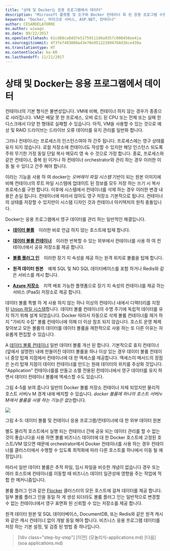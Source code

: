 ```yaml
---
title: "상태 및 Docker는 응용 프로그램에서 데이터"
description: "Microsoft 플랫폼 및 도구와 Docker 컨테이너 화 된 응용 프로그램 수명 주기"
keywords: "Docker, 마이크로 서비스, ASP.NET, 컨테이너"
author: CESARDELATORRE
ms.author: wiwagn
ms.date: 09/22/2017
ms.openlocfilehash: 61cd88ca8dd7e51759111d6a9357c008458ee41a
ms.sourcegitcommit: 4f3fef493080a43e70e951223894768d36ce430a
ms.translationtype: HT
ms.contentlocale: ko-KR
ms.lasthandoff: 11/21/2017
---
```

# <a name="state-and-data-in-docker-applications"></a>상태 및 Docker는 응용 프로그램에서 데이터

컨테이너의 기본 형식은 불변성입니다. VM에 비해, 컨테이너 하지 않는 경우가 종종으로 사라집니다. VM은 배달 못 한 프로세스, 오버 로드 된 CPU 또는 전체 또는 실패 한 디스크에서 다양 한 형태로 실패할 수 있습니다. 아직, VM을 사용할 수 있는 것으로 예상 및 RAID 드라이브는 드라이브 오류 데이터를 유지 관리를 일반화 합니다.

그러나 컨테이너는 프로세스의 인스턴스여야 하 간주 됩니다. 프로세스에는 영구 상태를 유지 되지 않습니다. 로컬 저장소에 컨테이너도 작성할 수 있지만 해당 인스턴스 되도록 주위 무기한 가정 동일 단일 복사 메모리 영 속 수 것으로 가정 합니다. 종료, 프로세스와 같은 컨테이너, 중복 된 이거나 하 컨테이너 orchestrator와 관리 하는 경우 이러한 이동 될 수 있다고 간주 해야 합니다.

이라는 기능을 사용 하 여 docker는 *오버레이 파일 시스템* 기반이 되는 원본 이미지에 비해 컨테이너의 루트 파일 시스템에 업데이트 된 정보를 모두 저장 하는 쓰기 시 복사 프로세스를 구현 합니다. 이후에 시스템에서 컨테이너를 삭제 하는 경우 이러한 변경 내용은 손실 됩니다. 컨테이너에 따라서 않아도 영구 저장소 기본적으로 됩니다. 컨테이너의 상태를 저장할 수 있지만이 시스템 디자인 것과 컨테이너 아키텍처의 원칙 충돌입니다.

Docker는 응용 프로그램에서 영구 데이터를 관리 하는 일반적인 해결입니다.

-   [**데이터 볼륨**](https://docs.docker.com/engine/tutorials/dockervolumes/) 이러한 바로 언급 하지 않는 호스트에 탑재 합니다.

-   [**데이터 볼륨 컨테이너**](https://docs.docker.com/engine/tutorials/dockervolumes/#/creating-and-mounting-a-data-volume-container) 이러한 반복할 수 있는 외부에서 컨테이너를 사용 하 여 컨테이너에서 공유 저장소를 제공 합니다.

-   [**볼륨 플러그 인**](https://docs.docker.com/engine/tutorials/dockervolumes/#/mount-a-shared-storage-volume-as-a-data-volume) 이러한 장기 지 속성을 제공 하는 원격 위치로 볼륨을 탑재 합니다.

-   **원격 데이터 원본** 예제 SQL 및 NO SQL 데이터베이스를 포함 하거나 Redis와 같은 서비스를 캐시 합니다.

-   [**Azure 저장소**](https://docs.microsoft.com/azure/storage/) 지역 배포 가능한 플랫폼으로 장기 지 속성의 컨테이너를 제공 하는 서비스 (PaaS) 저장소로 제공 합니다.

데이터 볼륨 특별 하 게 사용 하지 않는 하나 이상의 컨테이너 내에서 디렉터리를 지정 된 [Union 파일 시스템](https://docs.docker.com/v1.8/reference/glossary#union-file-system)합니다. 데이터 볼륨 컨테이너의 수명 주기에 독립적 데이터를 유지 하기 위해 설계 되었습니다. Docker 따라서 자동으로 삭제 볼륨 컨테이너를 제거 하지 "가비지 수집" 볼륨 컨테이너에 의해 더 이상 참조 되지 않습니다. 호스트 운영 체제 찾아보고 모든 볼륨의 데이터를 데이터 볼륨을 제한적으로 사용 하는 또 다른 이유는 자유롭게 편집할 수 있습니다.

A [데이터 볼륨 컨테이너](https://docs.docker.com/v1.8/userguide/dockervolumes/) 일반 데이터 볼륨 개선 된 합니다. 기본적으로 휴지 컨테이너 (앞에서 설명한) 내에 만들어진 데이터 볼륨을 하나 이상 있는 경우 데이터 볼륨 컨테이너 중앙 탑재 지점에서 컨테이너에 대 한 액세스를 제공합니다. 액세스이 메서드의 장점은 논리 탑재 지점이 데이터 컨테이너를 만드는 원래 데이터의 위치를 추상화 것입니다. "Application" 컨테이너를를 만들고 소멸 전용된 컨테이너에서 영구 데이터를 유지 하면서 데이터 컨테이너 볼륨에 액세스할 수도 있습니다.

그림 4-5를 보여 줍니다 일반의 Docker 볼륨 저장소 컨테이너 자체 되었지만 물리적 호스트 서버/v M 경계 내에 배치할 수 있습니다. *docker 볼륨에 하나의 호스트 서버/v M에서 볼륨을 사용 하는 기능은 없는*합니다.

![](./media/image5.png)

그림 4-5: 데이터 볼륨 및 컨테이너 응용 프로그램/컨테이너에 대 한 외부 데이터 원본

별도 물리적 호스트에서 실행 되는 컨테이너 간에 공유 되는 데이터 관리를 할 수 없는 것이 좋습니다을 사용 하면 볼륨 비즈니스 데이터에 대 한 Docker 호스트에 고정된 호스트/VM 않으면 때문에 orchestrator에서 Docker 컨테이너를 사용 하는 경우 컨테이너를 클러스터에서 수행할 수 있도록 최적화에 따라 다른 호스트를 하나에서 이동 될 예정입니다.

따라서 일반 데이터 볼륨은 추적 파일, 임시 파일을 비슷한 개념이 없습니다 경우 또는 여러 호스트에 컨테이너를 이동할 때 비즈니스 데이터 일관성에 영향을 주는 작업에 적합 한 메커니즘입니다.

볼륨 플러그 인과 같은 [Flocker](https://clusterhq.com/flocker/) 클러스터의 모든 호스트에 걸쳐 데이터를 제공 합니다. 일부 볼륨 플러그 인을 동일 하 게 생성 되더라도 볼륨 플러그 인는 일반적으로 변경할 수 없는 컨테이너에서 영구 표면화 된 신뢰할 수 있는 저장소를 제공 합니다.

원격 데이터 원본 및 SQL 데이터베이스, DocumentDB, 또는 Redis와 같은 원격 캐시와 같은 캐시 컨테이너 없이 개발 동일 해야 합니다. 비즈니스 응용 프로그램 데이터를 저장 하는 기본 설정, 및 검증 된 방법 중 하나입니다.


>[!div class="step-by-step"]
[이전] (모놀리식-applications.md) [다음] (soa applications.md)
